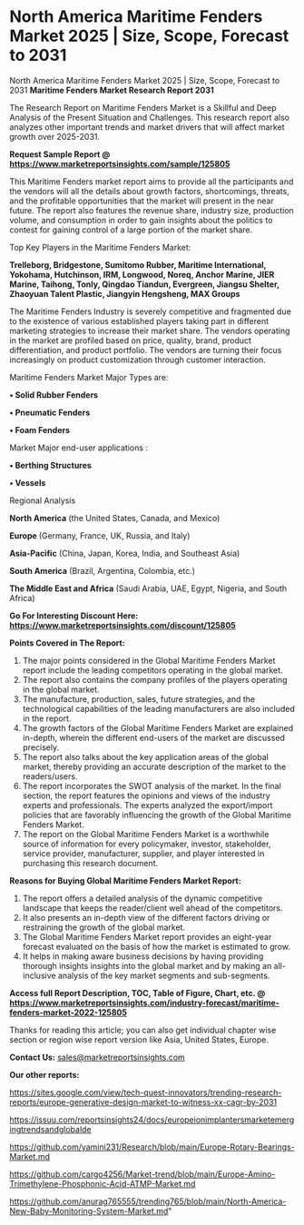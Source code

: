 # North America Maritime Fenders Market 2025 | Size, Scope, Forecast to 2031
North America Maritime Fenders Market 2025 | Size, Scope, Forecast to 2031
<strong>Maritime Fenders Market Research Report 2031</strong>

The Research Report on Maritime Fenders Market is a Skillful and Deep Analysis of the Present Situation and Challenges. This research report also analyzes other important trends and market drivers that will affect market growth over 2025-2031.

<strong>Request Sample Report @ <a href=https://www.marketreportsinsights.com/sample/125805>https://www.marketreportsinsights.com/sample/125805</a></strong>

This Maritime Fenders market report aims to provide all the participants and the vendors will all the details about growth factors, shortcomings, threats, and the profitable opportunities that the market will present in the near future. The report also features the revenue share, industry size, production volume, and consumption in order to gain insights about the politics to contest for gaining control of a large portion of the market share.

Top Key Players in the Maritime Fenders Market:

<strong>Trelleborg, Bridgestone, Sumitomo Rubber, Maritime International, Yokohama, Hutchinson, IRM, Longwood, Noreq, Anchor Marine, JIER Marine, Taihong, Tonly, Qingdao Tiandun, Evergreen, Jiangsu Shelter, Zhaoyuan Talent Plastic, Jiangyin Hengsheng, MAX Groups</strong>

The Maritime Fenders Industry is severely competitive and fragmented due to the existence of various established players taking part in different marketing strategies to increase their market share. The vendors operating in the market are profiled based on price, quality, brand, product differentiation, and product portfolio. The vendors are turning their focus increasingly on product customization through customer interaction.

Maritime Fenders Market Major Types are:

<strong>• Solid Rubber Fenders

• Pneumatic Fenders

• Foam Fenders</strong>

Market Major end-user applications :

<strong>• Berthing Structures

• Vessels</strong>

Regional Analysis

</u><strong><b>North America</b></strong> (the United States, Canada, and Mexico)

<strong><b>Europe </b></strong>(Germany, France, UK, Russia, and Italy)

<strong><b>Asia-Pacific</b></strong> (China, Japan, Korea, India, and Southeast Asia)

<strong><b>South America</b></strong> (Brazil, Argentina, Colombia, etc.)

<strong><b>The Middle East and Africa</b></strong> (Saudi Arabia, UAE, Egypt, Nigeria, and South Africa)

<strong>Go For Interesting Discount Here: <a href=https://www.marketreportsinsights.com/discount/125805>https://www.marketreportsinsights.com/discount/125805</a></strong>

<strong>Points Covered in The Report:</strong>
<ol>
  <li>The major points considered in the Global Maritime Fenders Market report include the leading competitors operating in the global market.</li>
  <li>The report also contains the company profiles of the players operating in the global market.</li>
  <li>The manufacture, production, sales, future strategies, and the technological capabilities of the leading manufacturers are also included in the report.</li>
  <li>The growth factors of the Global Maritime Fenders Market are explained in-depth, wherein the different end-users of the market are discussed precisely.</li>
  <li>The report also talks about the key application areas of the global market, thereby providing an accurate description of the market to the readers/users.</li>
  <li>The report incorporates the SWOT analysis of the market. In the final section, the report features the opinions and views of the industry experts and professionals. The experts analyzed the export/import policies that are favorably influencing the growth of the Global Maritime Fenders Market.</li>
  <li>The report on the Global Maritime Fenders Market is a worthwhile source of information for every policymaker, investor, stakeholder, service provider, manufacturer, supplier, and player interested in purchasing this research document.</li>
</ol>
<strong>Reasons for Buying Global Maritime Fenders Market Report:</strong>

<ol>
  <li>The report offers a detailed analysis of the dynamic competitive landscape that keeps the reader/client well ahead of the competitors.</li>
  <li>It also presents an in-depth view of the different factors driving or restraining the growth of the global market.</li>
  <li>The Global Maritime Fenders Market report provides an eight-year forecast evaluated on the basis of how the market is estimated to grow.</li>
  <li>It helps in making aware business decisions by having providing thorough insights insights into the global market and by making an all-inclusive analysis of the key market segments and sub-segments.</li>
</ol>
<strong>Access full Report Description, TOC, Table of Figure, Chart, etc. @ <a href=https://www.marketreportsinsights.com/industry-forecast/maritime-fenders-market-2022-125805>https://www.marketreportsinsights.com/industry-forecast/maritime-fenders-market-2022-125805</a></strong>


Thanks for reading this article; you can also get individual chapter wise section or region wise report version like Asia, United States, Europe.

<strong>Contact Us:</strong>
sales@marketreportsinsights.com

<strong>Our other reports:</strong>

<a href=https://sites.google.com/view/tech-quest-innovators/trending-research-reports/europe-generative-design-market-to-witness-xx-cagr-by-2031>https://sites.google.com/view/tech-quest-innovators/trending-research-reports/europe-generative-design-market-to-witness-xx-cagr-by-2031</a>

<a href=https://issuu.com/reportsinsights24/docs/europeionimplantersmarketemergingtrendsandglobalde>https://issuu.com/reportsinsights24/docs/europeionimplantersmarketemergingtrendsandglobalde</a>

<a href=https://github.com/yamini231/Research/blob/main/Europe-Rotary-Bearings-Market.md>https://github.com/yamini231/Research/blob/main/Europe-Rotary-Bearings-Market.md</a>

<a href=https://github.com/cargo4256/Market-trend/blob/main/Europe-Amino-Trimethylene-Phosphonic-Acid-ATMP-Market.md>https://github.com/cargo4256/Market-trend/blob/main/Europe-Amino-Trimethylene-Phosphonic-Acid-ATMP-Market.md</a>

<a href=https://github.com/anurag765555/trending765/blob/main/North-America-New-Baby-Monitoring-System-Market.md>https://github.com/anurag765555/trending765/blob/main/North-America-New-Baby-Monitoring-System-Market.md</a>"

